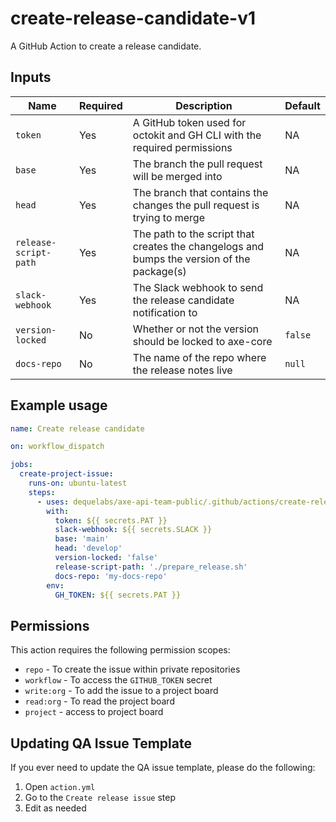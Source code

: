 # create-release-candidate-v1

A GitHub Action to create a release candidate.

## Inputs

| Name                  | Required | Description                                                                                         | Default |
| --------------------- | -------- | --------------------------------------------------------------------------------------------------- | ------- |
| `token`               | Yes      | A GitHub token used for octokit and GH CLI with the required permissions                            | NA      |
| `base`                | Yes      | The branch the pull request will be merged into                                                     | NA      |
| `head`                | Yes      | The branch that contains the changes the pull request is trying to merge                            | NA      |
| `release-script-path` | Yes      | The path to the script that creates the changelogs and bumps the version of the package(s) | NA      |
| `slack-webhook`       | Yes      | The Slack webhook to send the release candidate notification to                                     | NA      |
| `version-locked`      | No       | Whether or not the version should be locked to axe-core                                             | `false` |
| `docs-repo`           | No       | The name of the repo where the release notes live                                                   | `null`  |

## Example usage

```yaml
name: Create release candidate

on: workflow_dispatch

jobs:
  create-project-issue:
    runs-on: ubuntu-latest
    steps:
      - uses: dequelabs/axe-api-team-public/.github/actions/create-release-candidate-v1@main
        with:
          token: ${{ secrets.PAT }}
          slack-webhook: ${{ secrets.SLACK }}
          base: 'main'
          head: 'develop'
          version-locked: 'false'
          release-script-path: './prepare_release.sh'
          docs-repo: 'my-docs-repo'
        env:
          GH_TOKEN: ${{ secrets.PAT }}
```

## Permissions

This action requires the following permission scopes:

- `repo` - To create the issue within private repositories
- `workflow` - To access the `GITHUB_TOKEN` secret
- `write:org` - To add the issue to a project board
- `read:org` - To read the project board
- `project` - access to project board

## Updating QA Issue Template

If you ever need to update the QA issue template, please do the following:

1. Open `action.yml`
2. Go to the `Create release issue` step
3. Edit as needed
